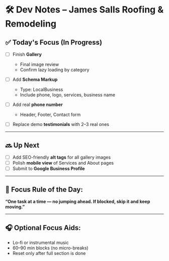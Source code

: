 # 🛠️ Dev Notes – James Salls Roofing & Remodeling

## ✅ Today's Focus (In Progress)
- [ ] Finish **Gallery**
  - Final image review
  - Confirm lazy loading by category
- [ ] Add **Schema Markup**
  - Type: LocalBusiness
  - Include phone, logo, services, business name
- [ ] Add real **phone number**
  - Header, Footer, Contact form
- [ ] Replace demo **testimonials** with 2–3 real ones


---

## 🔜 Up Next
- [ ] Add SEO-friendly **alt tags** for all gallery images
- [ ] Polish **mobile view** of Services and About pages
- [ ] Submit to **Google Business Profile**

---

## 🔁 Focus Rule of the Day:
**“One task at a time — no jumping ahead. If blocked, skip it and keep moving.”**

---

## 🎧 Optional Focus Aids:
- Lo-fi or instrumental music
- 60–90 min blocks (no micro-breaks)
- Reset only after full section is done



